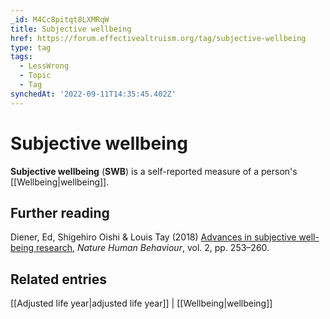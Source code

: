 ```yaml
---
_id: M4Cc8pitqt8LXMRqW
title: Subjective wellbeing
href: https://forum.effectivealtruism.org/tag/subjective-wellbeing
type: tag
tags:
  - LessWrong
  - Topic
  - Tag
synchedAt: '2022-09-11T14:35:45.402Z'
---
```

# Subjective wellbeing

**Subjective wellbeing** (**SWB**) is a self-reported measure of a person's [[Wellbeing|wellbeing]].

Further reading
---------------

Diener, Ed, Shigehiro Oishi & Louis Tay (2018) [Advances in subjective well-being research](https://doi.org/10.1038/s41562-018-0307-6), *Nature Human Behaviour*, vol. 2, pp. 253–260.

Related entries
---------------

[[Adjusted life year|adjusted life year]] | [[Wellbeing|wellbeing]]